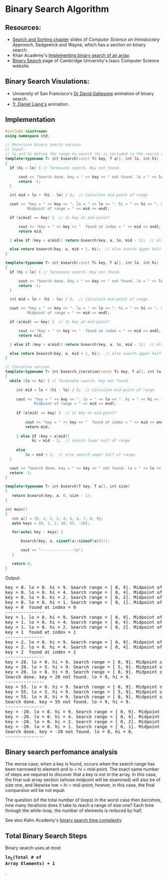 # Binary Search Algorithm

## Resources:

* [Search and Sorting chapter](https://introcs.cs.princeton.edu/java/lectures/keynote/CS.11.SearchSort.pdf) slides of *Computer Science an Introductary Approach*, Sedgewick and Wayne, which has a section on binary search.
* Khan Academy's [Implementing binary search of an array](https://www.khanacademy.org/computing/computer-science/algorithms/binary-search/a/implementing-binary-search-of-an-array).
* [Binary Search](https://isaaccomputerscience.org/concepts/dsa_search_binary?examBoard=all&stage=all) page of Cambridge University's Isacc Computer Science website.

## Binary Search Visulations:

* University of San Francisco's [Dr David Gallesone](https://www.cs.usfca.edu/~galles/visualization/Search.html) animation of binary search.
* [Y. Daniel Liang's](https://yongdanielliang.github.io/animation/web/BinarySearchNew.html) animation.

## Implementation

```cpp
#include <iostream>
using namespace std;

// Recursive binary search version
// Input:
// lo and hi define the range to search (hi is included in the search range). 
template<typename T> int bsearch(const T& key, T a[], int lo, int hi) 
{
  if (hi < lo) { // Terminate search. Key not found.

      cout << "Search done. key = " << key << " not found. lo = " << lo << ", hi = " << hi << ".\n";
      return -1;
  }

  int mid = lo + (hi - lo) / 2;  // Calculate mid-point of range

  cout << "key = " << key << ". lo = " << lo << ". hi = " << hi << ". Search range = [ " << lo << ", " << hi << "].\
          Midpoint of range = " << mid << endl;

  if (a[mid] == key) {  // Is key at mid-point?

      cout << "key = " << key << "  found at index = " << mid << endl;
      return mid;

  } else if (key < a[mid]) return bsearch(key, a, lo, mid - 1);  // else search lower half of range

  else return bsearch(key, a, mid + 1, hi);  // else search upper half of range.
}

template<typename T> int bsearch(const T& key, T a[], int lo, int hi) 
{
  if (hi < lo) { // Terminate search. Key not found.

      cout << "Search done. key = " << key << " not found. lo = " << lo << ", hi = " << hi << ".\n";
      return -1;
  }

  int mid = lo + (hi - lo) / 2;  // Calculate mid-point of range

  cout << "key = " << key << ". lo = " << lo << ". hi = " << hi << ". Search range = [ " << lo << ", " << hi << "].\
          Midpoint of range = " << mid << endl;

  if (a[mid] == key) {  // Is key at mid-point?

      cout << "key = " << key << "  found at index = " << mid << endl;
      return mid;

  } else if (key < a[mid]) return bsearch(key, a, lo, mid - 1);  // else search lower half of range

  else return bsearch(key, a, mid + 1, hi);  // else search upper half of range.
}

// Iterative version
template<typename T> int bsearch_iterative(const T& key, T a[], int lo, int hi) 
{
  while (lo <= hi) { // Terminate search. Key not found.

     int mid = lo + (hi - lo) / 2;  // Calculate mid-point of range
   
     cout << "key = " << key << ". lo = " << lo << ". hi = " << hi << ". Search range = [ " << lo << ", " << hi << "].\
             Midpoint of range = " << mid << endl;
   
     if (a[mid] == key) {  // Is key at mid-point?
   
         cout << "key = " << key << "  found at index = " << mid << endl;
         return mid;
   
     } else if (key < a[mid])
            hi = mid - 1;  // search lower half of range
   
     else 
         lo = mid + 1;  // else search upper half of range.
  } 

  cout << "Search done. key = " << key << " not found. lo = " << lo << ", hi = " << hi << ".\n";
  return -1;
}

template<typename T> int bsearch(T key, T a[], int size)
{
   return bsearch(key, a, 0, size - 1);
}

int main()
{
   int a[] = {0, 1, 2, 3, 4, 5, 6, 7, 8, 9};
   auto keys = {0, 1, 2, 20, 55, -20};

   for(auto& key : keys) {

       bsearch(key, a, sizeof(a)/sizeof(a[0]));

       cout << "---------------\n";
   }

   return 0;
}
```

Output:

<pre>
key = 0. lo = 0. hi = 9. Search range = [ 0, 9]. Midpoint of range = 4
key = 0. lo = 0. hi = 4. Search range = [ 0, 4]. Midpoint of range = 2
key = 0. lo = 0. hi = 2. Search range = [ 0, 2]. Midpoint of range = 1
key = 0. lo = 0. hi = 1. Search range = [ 0, 1]. Midpoint of range = 0
key = 0  found at index = 0
---------------
key = 1. lo = 0. hi = 9. Search range = [ 0, 9]. Midpoint of range = 4
key = 1. lo = 0. hi = 4. Search range = [ 0, 4]. Midpoint of range = 2
key = 1. lo = 0. hi = 2. Search range = [ 0, 2]. Midpoint of range = 1
key = 1  found at index = 1
---------------
key = 2. lo = 0. hi = 9. Search range = [ 0, 9]. Midpoint of range = 4
key = 2. lo = 0. hi = 4. Search range = [ 0, 4]. Midpoint of range = 2
key = 2  found at index = 2
---------------
key = 20. lo = 0. hi = 9. Search range = [ 0, 9]. Midpoint of range = 4
key = 20. lo = 5. hi = 9. Search range = [ 5, 9]. Midpoint of range = 7
key = 20. lo = 8. hi = 9. Search range = [ 8, 9]. Midpoint of range = 8
Search done. key = 20 not found. lo = 9, hi = 9.
---------------
key = 55. lo = 0. hi = 9. Search range = [ 0, 9]. Midpoint of range = 4
key = 55. lo = 5. hi = 9. Search range = [ 5, 9]. Midpoint of range = 7
key = 55. lo = 8. hi = 9. Search range = [ 8, 9]. Midpoint of range = 8
Search done. key = 55 not found. lo = 9, hi = 9.
---------------
key = -20. lo = 0. hi = 9. Search range = [ 0, 9]. Midpoint of range = 4
key = -20. lo = 0. hi = 4. Search range = [ 0, 4]. Midpoint of range = 2
key = -20. lo = 0. hi = 2. Search range = [ 0, 2]. Midpoint of range = 1
key = -20. lo = 0. hi = 1. Search range = [ 0, 1]. Midpoint of range = 0
Search done. key = -20 not found. lo = 0, hi = 0.
---------------
</pre>

## Binary search perfomance analysis 

The worse case, when a key is found, occurs when the search range has been narrowed to element and lo = hi = mid-point. The exact same number of steps are required
to discover that a key is not in the array. In this case, the final sub array section (whose midpoint will be examined) will also be of size one, and likewise low = hi = mid-point; howver, in this case, the final comparsion will be not equal.

The question (of the total number of loops) in the worst case then becomes, how many iterations does it take to reach a range of size one? Each time through the while-loop, the number of elements is reduced by half.

See also Kahn Academy's [binary search time complexity](https://www.khanacademy.org/computing/computer-science/algorithms/binary-search/a/running-time-of-binary-search)

## Total Binary Search Steps

Binary search uses at most **<pre style='font-family: monospace'>ln<sub>2</sub>(Total # of Array Elements) + 1</pre>**.

